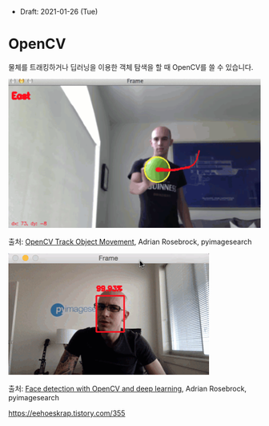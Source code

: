* Draft: 2021-01-26 (Tue)

# OpenCV





물체를 트래킹하거나 딥러닝을 이용한 객체 탐색을 할 때 OpenCV를 쓸 수 있습니다.

<img src='images/opencv-track_object_animated.gif'>

출처: [OpenCV Track Object Movement](https://www.pyimagesearch.com/2015/09/21/opencv-track-object-movement/), Adrian Rosebrock, pyimagesearch

<img src='images/opencv-deep_learning_face_detection_opencv.gif'>

출처: [Face detection with OpenCV and deep learning](https://www.pyimagesearch.com/2018/02/26/face-detection-with-opencv-and-deep-learning/), Adrian Rosebrock, pyimagesearch



https://eehoeskrap.tistory.com/355